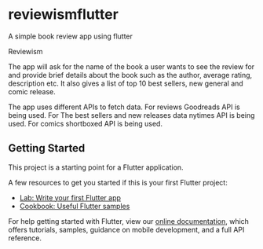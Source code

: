 # reviewismflutter

A simple book review app using flutter


Reviewism


The app will ask for the name of the book a user wants to see the review for and provide brief details about the book such as the author, average rating, description etc.
It also gives a list of top 10 best sellers, new general and comic release.

The app uses different APIs to fetch data. For reviews Goodreads API is being used.
For The best sellers and new releases data nytimes API is being used. For comics shortboxed API is being used.


## Getting Started

This project is a starting point for a Flutter application.

A few resources to get you started if this is your first Flutter project:

- [Lab: Write your first Flutter app](https://flutter.dev/docs/get-started/codelab)
- [Cookbook: Useful Flutter samples](https://flutter.dev/docs/cookbook)

For help getting started with Flutter, view our
[online documentation](https://flutter.dev/docs), which offers tutorials,
samples, guidance on mobile development, and a full API reference.
